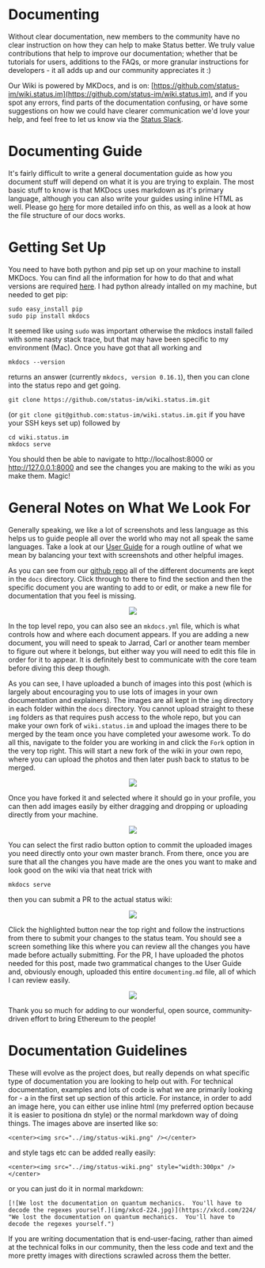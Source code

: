 # Documenting

Without clear documentation, new members to the community have no clear instruction on how they can help to make Status better. We truly value contributions that help to improve our documentation; whether that be tutorials for users, additions to the FAQs, or more granular instructions for developers - it all adds up and our community appreciates it :)

Our Wiki is powered by MKDocs, and is on: [https://github.com/status-im/wiki.status.im](https://github.com/status-im/wiki.status.im), and if you spot any errors, find parts of the documentation confusing, or have some suggestions on how we could have clearer communication we'd love your help, and feel free to let us know via the [Status Slack](http://slack.status.im).

# Documenting Guide  

It's fairly difficult to write a general documentation guide as how you document stuff will depend on what it is you are trying to explain. The most basic stuff to know is that MKDocs uses markdown as it's primary language, although you can also write your guides using inline HTML as well. Please go [here](http://www.mkdocs.org/user-guide/writing-your-docs/) for more detailed info on this, as well as a look at how the file structure of our docs works.

# Getting Set Up

You need to have both python and pip set up on your machine to install MKDocs. You can find all the information for how to do that and what versions are required [here](http://www.mkdocs.org/). I had python already intalled on my machine, but needed to get pip:

```
sudo easy_install pip
sudo pip install mkdocs
```

It seemed like using `sudo` was important otherwise the mkdocs install failed with some nasty stack trace, but that may have been specific to my environment (Mac). Once you have got that all working and  

`mkdocs --version` 

returns an answer (currently `mkdocs, version 0.16.1`), then you can clone into the status repo and get going.

`git clone https://github.com/status-im/wiki.status.im.git` 

(or `git clone git@github.com:status-im/wiki.status.im.git` if you have your SSH keys set up) followed by 

```
cd wiki.status.im
mkdocs serve
```

You should then be able to navigate to http://localhost:8000 or http://127.0.0.1:8000 and see the changes you are making to the wiki as you make them. Magic!

# General Notes on What We Look For

Generally speaking, we like a lot of screenshots and less language as this helps us to guide people all over the world who may not all speak the same languages. Take a look at our [User Guide](http://wiki.status.im/getting-started/user-guide/) for a rough outline of what we mean by balancing your text with screenshots and other helpful images. 

As you can see from our [github repo](https://github.com/status-im/wiki.status.im) all of the different documents are kept in the `docs` directory. Click through to there to find the section and then the specific document you are wanting to add to or edit, or make a new file for documentation that you feel is missing. 

<center><img src="../img/status-wiki.png" /></center>

In the top level repo, you can also see an `mkdocs.yml` file, which is what controls how and where each document appears. If you are adding a new document, you will need to speak to Jarrad, Carl or another team member to figure out where it belongs, but either way you will need to edit this file in order for it to appear. It is definitely best to communicate with the core team before diving this deep though.

As you can see, I have uploaded a bunch of images into this post (which is largely about encouraging you to use lots of images in your own documentation and explainers). The images are all kept in the `img` directory in each folder within the `docs` directory. You cannot upload straight to these `img` folders as that requires push access to the whole repo, but you can make your own fork of `wiki.status.im` and upload the images there to be merged by the team once you have completed your awesome work. To do all this, navigate to the folder you are working in and click the `Fork` option in the very top right. This will start a new fork of the wiki in your own repo, where you can upload the photos and then later push back to status to be merged.

<center><img src="../img/img-location.png" /></center>

Once you have forked it and selected where it should go in your profile, you can then add images easily by either dragging and dropping or uploading directly from your machine.

<center><img src="../img/forking-repo.png" /></center>

You can select the first radio button option to commit the uploaded images you need directly onto your own master branch. From there, once you are sure that all the changes you have made are the ones you want to make and look good on the wiki via that neat trick with

`mkdocs serve`

then you can submit a PR to the actual status wiki:

<center><img src="../img/pull-request.png" /></center>

Click the highlighted button near the top right and follow the instructions from there to submit your changes to the status team. You should see a screen something like this where you can review all the changes you have made before actually submitting. For the PR, I have uploaded the photos needed for this post, made two grammatical changes to the User Guide and, obviously enough, uploaded this entire `documenting.md` file, all of which I can review easily. 

<center><img src="../img/comparing-pr.png" /></center>

Thank you so much for adding to our wonderful, open source, community-driven effort to bring Ethereum to the people!

# Documentation Guidelines

These will evolve as the project does, but really depends on what specific type of documentation you are looking to help out with. For technical documentation, examples and lots of code is what we are primarily looking for - a in the first set up section of this article. For instance, in order to add an image here, you can either use inline html (my preferred option because it is easier to positiona dn style) or the normal markdown way of doing things. The images above are inserted like so:

`<center><img src="../img/status-wiki.png" /></center>` 

and style tags etc can be added really easily:

`<center><img src="../img/status-wiki.png" style="width:300px" /></center>`

or you can just do it in normal markdown:

`[![We lost the documentation on quantum mechanics.  You'll have to decode the regexes yourself.](img/xkcd-224.jpg)](https://xkcd.com/224/ "We lost the documentation on quantum mechanics.  You'll have to decode the regexes yourself.")`

If you are writing documentation that is end-user-facing, rather than aimed at the technical folks in our community, then the less code and text  and the more pretty images with directions scrawled across them the better.
